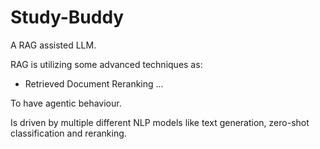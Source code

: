 # Study-Buddy

A RAG assisted LLM.

RAG is utilizing some advanced techniques as:
- Retrieved Document Reranking
...


To have agentic behaviour.

Is driven by multiple different NLP models like text generation, zero-shot classification and reranking.

